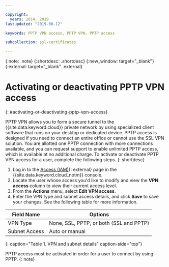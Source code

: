 ```yaml
---

copyright:
  years: 2014, 2019
lastupdated: "2019-06-12"

keywords: PPTP VPN access, PPTP VPN, PPTP access

subcollection: ssl-certificates

---
```


{:note: .note}
{:shortdesc: .shortdesc}
{:new_window: target="_blank"}
{:external: target="_blank" .external}

# Activating or deactivating PPTP VPN access
{: #activating-or-deactivating-pptp-vpn-access}

PPTP VPN allows you to form a secure tunnel to the {{site.data.keyword.cloud}} private network by using specialized client software that runs on your desktop or dedicated device. PPTP access is designed if you need to connect an entire office or cannot use the SSL VPN solution. You are allotted one PPTP connection with more connections available, and you can request support to enable unlimited PPTP access, which is available at no additional charge. To activate or deactivate PPTP VPN access for a user, complete the following steps.
{: shortdesc}

1. Log in to the [Access (IAM)](https://cloud.ibm.com/iam/overview){: external} page in the {{site.data.keyword.cloud_notm}} console.
2. Locate the user whose access you'd like to modify and view the **VPN access** column to view their current access level.
3. From the **Actions** menu, select **Edit VPN access**.
4. Enter the VPN type and subnet access details, and click **Save** to save your changes. See the following table for more information.

|Field Name  |Options   |
| -----------| ------------ |
| VPN Type   | None, SSL, PPTP, or both (SSL and PPTP) |
| Subnet Access | Auto or manual |           
{: caption="Table 1. VPN and subnet details" caption-side="top"}   

PPTP access must be activated in order for a user to connect by using PPTP.
{: note}
